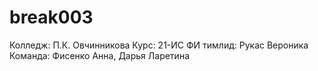 # break003
Колледж: П.К. Овчинникова
Курс: 21-ИС 
ФИ тимлид: Рукас Вероника
Команда: Фисенко Анна, Дарья Ларетина 